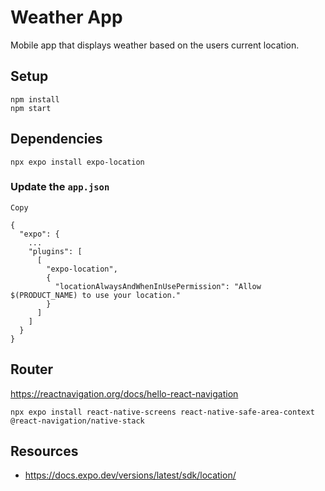 # Weather App

Mobile app that displays weather based on the users current location.

## Setup

```
npm install
npm start
```

## Dependencies

```
npx expo install expo-location
```

### Update the `app.json`

```
Copy

{
  "expo": {
    ...
    "plugins": [
      [
        "expo-location",
        {
          "locationAlwaysAndWhenInUsePermission": "Allow $(PRODUCT_NAME) to use your location."
        }
      ]
    ]
  }
}
```

## Router

https://reactnavigation.org/docs/hello-react-navigation

```
npx expo install react-native-screens react-native-safe-area-context @react-navigation/native-stack
```

## Resources

- https://docs.expo.dev/versions/latest/sdk/location/